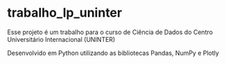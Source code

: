 # trabalho_lp_uninter

Esse projeto é um trabalho para o curso de Ciência de Dados do Centro Universitário Internacional (UNINTER)

Desenvolvido em Python utilizando as bibliotecas Pandas, NumPy e Plotly
